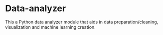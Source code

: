 # Data-analyzer
This a Python data analyzer module that aids in data preparation/cleaning, visualization and machine learning creation.
